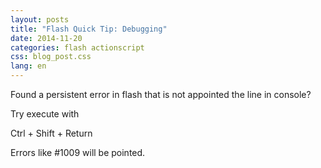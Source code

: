 ```yaml
---
layout: posts
title: "Flash Quick Tip: Debugging"
date: 2014-11-20
categories: flash actionscript
css: blog_post.css
lang: en
---
```

Found a persistent error in flash that is not appointed the line in console?

Try execute with

Ctrl + Shift + Return

Errors like #1009 will be pointed.
